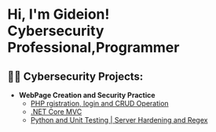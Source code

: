 <h1>Hi, I'm Gideion! <br/>Cybersecurity Professional</a>,Programmer</a>

<h2>👨‍💻 Cybersecurity Projects:</h2>

- <b>WebPage Creation and Security Practice </b>
  - [PHP rgistration, login and CRUD Operation](https://github.com/Gideion7/ProjGid.git)
  - [.NET Core MVC](https://github.com/BYU-ITC-210-Archive/lab-4b-Gideion7/tree/master/Lab%204%20Write-up)
  - [Python and Unit Testing | Server Hardening and Regex](https://github.com/BYU-ITC-210-Archive/lab-5a-Gideion7/blob/master/Lab%205%20write-up/README.md)
  



<!--
**joshmadakor1/joshmadakor1** is a ✨ _special_ ✨ repository because its `README.md` (this file) appears on your GitHub profile.

Here are some ideas to get you started:

- 🔭 I’m currently working on ...
- 🌱 I’m currently learning ...
- 👯 I’m looking to collaborate on ...
- 🤔 I’m looking for help with ...
- 💬 Ask me about ...
- 📫 How to reach me: ...
- 😄 Pronouns: ...
- ⚡ Fun fact: ...
-->
